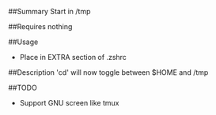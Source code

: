 ##Summary
Start in /tmp

##Requires
nothing

##Usage
* Place in EXTRA section of .zshrc

##Description
'cd' will now toggle between $HOME and /tmp

##TODO
* Support GNU screen like tmux
